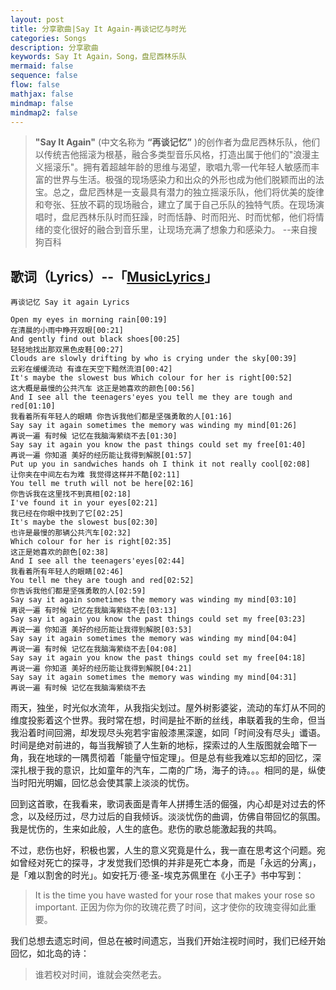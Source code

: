 ```yaml
---
layout: post
title: 分享歌曲|Say It Again-再谈记忆与时光
categories: Songs
description: 分享歌曲
keywords: Say It Again，Song，盘尼西林乐队
mermaid: false
sequence: false
flow: false
mathjax: false
mindmap: false
mindmap2: false
---
```




> **"Say It Again"** (中文名称为 **“再谈记忆”** )的创作者为盘尼西林乐队，他们以传统吉他摇滚为根基，融合多类型音乐风格，打造出属于他们的"浪漫主义摇滚乐"。拥有着超越年龄的思维与渴望，歌唱九零一代年轻人敏感而丰富的世界与生活。极强的现场感染力和出众的外形也成为他们脱颖而出的法宝。总之，盘尼西林是一支最具有潜力的独立摇滚乐队，他们将优美的旋律和夸张、狂放不羁的现场融合，建立了属于自己乐队的独特气质。在现场演唱时，盘尼西林乐队时而狂躁，时而恬静、时而阳光、时而忧郁，他们将情绪的变化很好的融合到音乐里，让现场充满了想象力和感染力。
--来自搜狗百科

## 歌词（Lyrics）--「[MusicLyrics](https://www.musicenc.com/article/347915.html)」

```
再谈记忆 Say it again Lyrics

Open my eyes in morning rain[00:19]
在清晨的小雨中睁开双眼[00:21]
And gently find out black shoes[00:25]
轻轻地找出那双黑色皮鞋[00:27]
Clouds are slowly drifting by who is crying under the sky[00:39]
云彩在缓缓流动 有谁在天空下黯然流泪[00:42]
It's maybe the slowest bus Which colour for her is right[00:52]
这大概是最慢的公共汽车 这正是她喜欢的颜色[00:56]
And I see all the teenagers'eyes you tell me they are tough and red[01:10]
我看着所有年轻人的眼睛 你告诉我他们都是坚强勇敢的人[01:16]
Say say it again sometimes the memory was winding my mind[01:26]
再说一遍 有时候 记忆在我脑海萦绕不去[01:30]
Say say it again you know the past things could set my free[01:40]
再说一遍 你知道 美好的经历能让我得到解脱[01:57]
Put up you in sandwiches hands oh I think it not really cool[02:08]
让你夹在中间左右为难 我觉得这样并不酷[02:11]
You tell me truth will not be here[02:16]
你告诉我在这里找不到真相[02:18]
I've found it in your eyes[02:21]
我已经在你眼中找到了它[02:25]
It's maybe the slowest bus[02:30]
也许是最慢的那辆公共汽车[02:32]
Which colour for her is right[02:35]
这正是她喜欢的颜色[02:38]
And I see all the teenagers'eyes[02:44]
我看着所有年轻人的眼睛[02:46]
You tell me they are tough and red[02:52]
你告诉我他们都是坚强勇敢的人[02:59]
Say say it again sometimes the memory was winding my mind[03:10]
再说一遍 有时候 记忆在我脑海萦绕不去[03:13]
Say say it again you know the past things could set my free[03:23]
再说一遍 你知道 美好的经历能让我得到解脱[03:53]
Say say it again sometimes the memory was winding my mind[04:04]
再说一遍 有时候 记忆在我脑海萦绕不去[04:08]
Say say it again you know the past things could set my free[04:18]
再说一遍 你知道 美好的经历能让我得到解脱[04:21]
Say say it again sometimes the memory was winding my mind[04:31]
再说一遍 有时候 记忆在我脑海萦绕不去
```

雨天，独坐，时光似水流年，从我指尖划过。屋外树影婆娑，流动的车灯从不同的维度投影着这个世界。我时常在想，时间是扯不断的丝线，串联着我的生命，但当我沿着时间回溯，却发现尽头宛若宇宙般漆黑深邃，如同「时间没有尽头」谶语。时间是绝对前进的，每当我解锁了人生新的地标，探索过的人生版图就会暗下一角，我在地球的一隅贯彻着「能量守恒定理」。但是总有些我难以忘却的回忆，深深扎根于我的意识，比如童年的汽车，二南的广场，海子的诗。。。相同的是，纵使当时阳光明媚，回忆总会使其蒙上淡淡的忧伤。

回到这首歌，在我看来，歌词表面是青年人拼搏生活的倔强，内心却是对过去的怀念，以及经历过，尽力过后的自我倾诉。淡淡忧伤的曲调，仿佛自带回忆的氛围。我是忧伤的，生来如此般，人生的底色。悲伤的歌总能激起我的共鸣。

不过，悲伤也好，积极也罢，人生的意义究竟是什么，我一直在思考这个问题。宛如曾经对死亡的探寻，才发觉我们恐惧的并非是死亡本身，而是「永远的分离」，是「难以割舍的时光」。如安托万·德·圣-埃克苏佩里在《小王子》书中写到：

> It is the time you have wasted for your rose that makes your rose so important.
> 正因为你为你的玫瑰花费了时间，这才使你的玫瑰变得如此重要。

我们总想去遗忘时间，但总在被时间遗忘，当我们开始注视时间时，我们已经开始回忆，如北岛的诗：

> 谁若校对时间，谁就会突然老去。